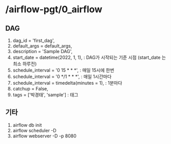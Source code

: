 # /airflow-pgt/0_airflow

## DAG
1. dag_id = 'first_dag',
2. default_args = default_args,
3. description = 'Sample DAG',
4. start_date = datetime(2022, 1, 1), : DAG가 시작되는 기준 시점 (start_date 는 최소 하루전)
5. schedule_interval = '0 15 * * *', : 매일 15시에 한번
6. schedule_interval = '0 */1 * * *', : 매일 1시간마다
7. schedule_interval = timedelta(minutes = 1), : 1분마다
8. catchup = False,
9. tags = ['박경태', 'sample'] : 태그

## 기타
1. airflow db init
2. airflow scheduler -D
3. airflow webserver -D -p 8080